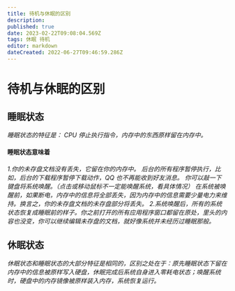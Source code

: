 ```yaml
---
title: 待机与休眠的区别
description: 
published: true
date: 2023-02-22T09:08:04.569Z
tags: 休眠 待机
editor: markdown
dateCreated: 2022-06-27T09:46:59.286Z
---
```


# 待机与休眠的区别

## 睡眠状态

*睡眠状态的特征是： CPU 停止执行指令，内存中的东西原样留在内存中。*

#### 睡眠状态意味着

*1.你的未存盘文档没有丢失，它留在你的内存中。 后台的所有程序暂停执行，比如，后台的下载程序暂停下载动作，QQ 也不再能收到好友消息。 你可以敲一下键盘将系统唤醒。（点击或移动鼠标不一定能唤醒系统，看具体情况） 在系统被唤醒前，如果断电，内存中的信息将全部丢失，因为内存中的信息需要少量电力来维持。换言之，你的未存盘文档的未存盘部分将丢失。
2.系统唤醒后，所有的系统状态恢复成睡眠前的样子。你之前打开的所有应用程序窗口都留在原处，里头的内容也没变，你可以继续编辑未存盘的文档，就好像系统并未经历过睡眠那般。*

## 休眠状态

*休眠状态和睡眠状态的大部分特征是相同的，区别之处在于：原先睡眠状态下留在内存中的信息被原样写入硬盘，休眠完成后系统自身进入零耗电状态；唤醒系统时，硬盘中的内存镜像被原样装入内存，系统恢复运行。*